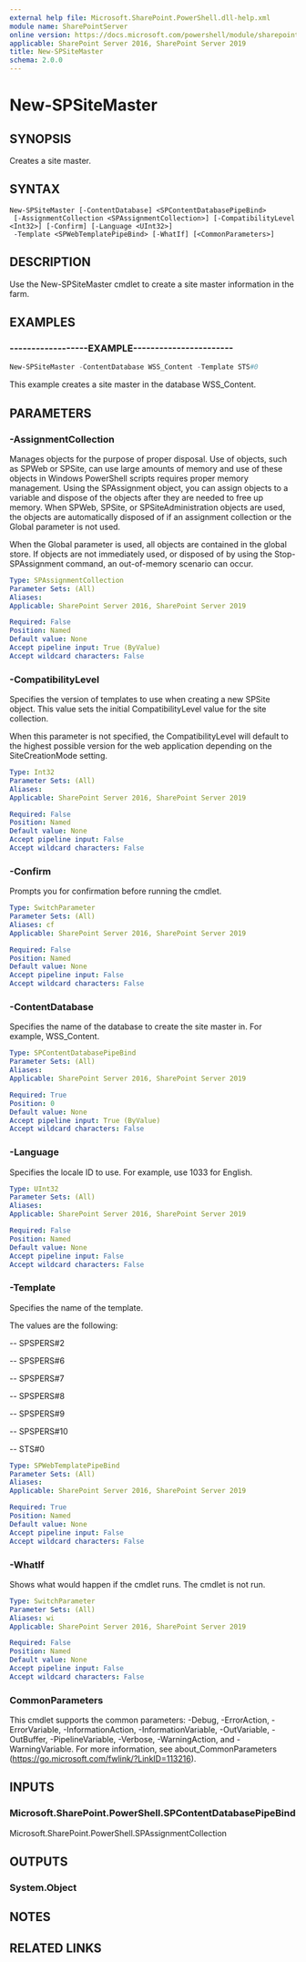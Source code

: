 ```yaml
---
external help file: Microsoft.SharePoint.PowerShell.dll-help.xml
module name: SharePointServer
online version: https://docs.microsoft.com/powershell/module/sharepoint-server/new-spsitemaster
applicable: SharePoint Server 2016, SharePoint Server 2019
title: New-SPSiteMaster
schema: 2.0.0
---
```


# New-SPSiteMaster

## SYNOPSIS
Creates a site master.


## SYNTAX

```
New-SPSiteMaster [-ContentDatabase] <SPContentDatabasePipeBind>
 [-AssignmentCollection <SPAssignmentCollection>] [-CompatibilityLevel <Int32>] [-Confirm] [-Language <UInt32>]
 -Template <SPWebTemplatePipeBind> [-WhatIf] [<CommonParameters>]
```

## DESCRIPTION
Use the New-SPSiteMaster cmdlet to create a site master information in the farm.


## EXAMPLES

### ------------------EXAMPLE-----------------------
```powershell
New-SPSiteMaster -ContentDatabase WSS_Content -Template STS#0
```

This example creates a site master in the database WSS_Content.


## PARAMETERS

### -AssignmentCollection
Manages objects for the purpose of proper disposal. Use of objects, such as SPWeb or SPSite, can use large amounts of memory and use of these objects in Windows PowerShell scripts requires proper memory management. Using the SPAssignment object, you can assign objects to a variable and dispose of the objects after they are needed to free up memory. When SPWeb, SPSite, or SPSiteAdministration objects are used, the objects are automatically disposed of if an assignment collection or the Global parameter is not used.

When the Global parameter is used, all objects are contained in the global store. If objects are not immediately used, or disposed of by using the Stop-SPAssignment command, an out-of-memory scenario can occur.

```yaml
Type: SPAssignmentCollection
Parameter Sets: (All)
Aliases: 
Applicable: SharePoint Server 2016, SharePoint Server 2019

Required: False
Position: Named
Default value: None
Accept pipeline input: True (ByValue)
Accept wildcard characters: False
```

### -CompatibilityLevel
Specifies the version of templates to use when creating a new SPSite object. This value sets the initial CompatibilityLevel value for the site collection.

When this parameter is not specified, the CompatibilityLevel will default to the highest possible version for the web application depending on the SiteCreationMode setting.

```yaml
Type: Int32
Parameter Sets: (All)
Aliases: 
Applicable: SharePoint Server 2016, SharePoint Server 2019

Required: False
Position: Named
Default value: None
Accept pipeline input: False
Accept wildcard characters: False
```

### -Confirm
Prompts you for confirmation before running the cmdlet.

```yaml
Type: SwitchParameter
Parameter Sets: (All)
Aliases: cf
Applicable: SharePoint Server 2016, SharePoint Server 2019

Required: False
Position: Named
Default value: None
Accept pipeline input: False
Accept wildcard characters: False
```

### -ContentDatabase
Specifies the name of the database to create the site master in. For example, WSS_Content.

```yaml
Type: SPContentDatabasePipeBind
Parameter Sets: (All)
Aliases: 
Applicable: SharePoint Server 2016, SharePoint Server 2019

Required: True
Position: 0
Default value: None
Accept pipeline input: True (ByValue)
Accept wildcard characters: False
```

### -Language
Specifies the locale ID to use. For example, use 1033 for English.

```yaml
Type: UInt32
Parameter Sets: (All)
Aliases: 
Applicable: SharePoint Server 2016, SharePoint Server 2019

Required: False
Position: Named
Default value: None
Accept pipeline input: False
Accept wildcard characters: False
```

### -Template
Specifies the name of the template.

The values are the following:

-- SPSPERS#2

-- SPSPERS#6

-- SPSPERS#7

-- SPSPERS#8

-- SPSPERS#9

-- SPSPERS#10

-- STS#0

```yaml
Type: SPWebTemplatePipeBind
Parameter Sets: (All)
Aliases: 
Applicable: SharePoint Server 2016, SharePoint Server 2019

Required: True
Position: Named
Default value: None
Accept pipeline input: False
Accept wildcard characters: False
```

### -WhatIf
Shows what would happen if the cmdlet runs.
The cmdlet is not run.

```yaml
Type: SwitchParameter
Parameter Sets: (All)
Aliases: wi
Applicable: SharePoint Server 2016, SharePoint Server 2019

Required: False
Position: Named
Default value: None
Accept pipeline input: False
Accept wildcard characters: False
```

### CommonParameters
This cmdlet supports the common parameters: -Debug, -ErrorAction, -ErrorVariable, -InformationAction, -InformationVariable, -OutVariable, -OutBuffer, -PipelineVariable, -Verbose, -WarningAction, and -WarningVariable. For more information, see about_CommonParameters (https://go.microsoft.com/fwlink/?LinkID=113216).

## INPUTS

### Microsoft.SharePoint.PowerShell.SPContentDatabasePipeBind
Microsoft.SharePoint.PowerShell.SPAssignmentCollection

## OUTPUTS

### System.Object

## NOTES

## RELATED LINKS

